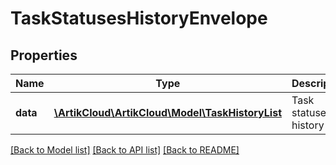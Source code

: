 # TaskStatusesHistoryEnvelope

## Properties
Name | Type | Description | Notes
------------ | ------------- | ------------- | -------------
**data** | [**\ArtikCloud\ArtikCloud\Model\TaskHistoryList**](TaskHistoryList.md) | Task statuses history | [optional] 

[[Back to Model list]](../README.md#documentation-for-models) [[Back to API list]](../README.md#documentation-for-api-endpoints) [[Back to README]](../README.md)



